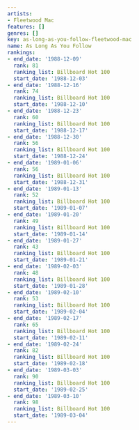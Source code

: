 ```yaml
---
artists:
- Fleetwood Mac
features: []
genres: []
key: as-long-as-you-follow-fleetwood-mac
name: As Long As You Follow
rankings:
- end_date: '1988-12-09'
  rank: 81
  ranking_list: Billboard Hot 100
  start_date: '1988-12-03'
- end_date: '1988-12-16'
  rank: 74
  ranking_list: Billboard Hot 100
  start_date: '1988-12-10'
- end_date: '1988-12-23'
  rank: 60
  ranking_list: Billboard Hot 100
  start_date: '1988-12-17'
- end_date: '1988-12-30'
  rank: 56
  ranking_list: Billboard Hot 100
  start_date: '1988-12-24'
- end_date: '1989-01-06'
  rank: 56
  ranking_list: Billboard Hot 100
  start_date: '1988-12-31'
- end_date: '1989-01-13'
  rank: 52
  ranking_list: Billboard Hot 100
  start_date: '1989-01-07'
- end_date: '1989-01-20'
  rank: 49
  ranking_list: Billboard Hot 100
  start_date: '1989-01-14'
- end_date: '1989-01-27'
  rank: 43
  ranking_list: Billboard Hot 100
  start_date: '1989-01-21'
- end_date: '1989-02-03'
  rank: 48
  ranking_list: Billboard Hot 100
  start_date: '1989-01-28'
- end_date: '1989-02-10'
  rank: 53
  ranking_list: Billboard Hot 100
  start_date: '1989-02-04'
- end_date: '1989-02-17'
  rank: 65
  ranking_list: Billboard Hot 100
  start_date: '1989-02-11'
- end_date: '1989-02-24'
  rank: 82
  ranking_list: Billboard Hot 100
  start_date: '1989-02-18'
- end_date: '1989-03-03'
  rank: 90
  ranking_list: Billboard Hot 100
  start_date: '1989-02-25'
- end_date: '1989-03-10'
  rank: 98
  ranking_list: Billboard Hot 100
  start_date: '1989-03-04'
---
```


